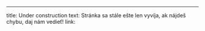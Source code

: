 ---
title: Under construction
text: Stránka sa stále ešte len vyvíja, ak nájdeš chybu, daj nám vedieť!
link: